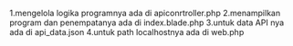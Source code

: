 1.mengelola logika programnya ada di apiconrtroller.php
2.menampilkan program dan penempatanya ada di index.blade.php
3.untuk data API nya ada di api_data.json
4.untuk path localhostnya ada di web.php
